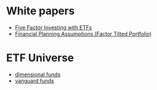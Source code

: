 # White papers

- [Five Factor Investing with ETFs](https://pwlcapital.com/white-papers-five-factor-investing-with-etfs/)
- [Financial Planning Assumptions (Factor Tilted Portfolio)](https://pwlcapital.com/financial-planning-assumptions-factor-tilted-portfolio/)

# ETF Universe

- [dimensional funds](https://www.dimensional.com/us-en/funds/)
- [vanguard funds](https://investor.vanguard.com/investment-products/list/etfs?assetclass=equity&filters=open)
